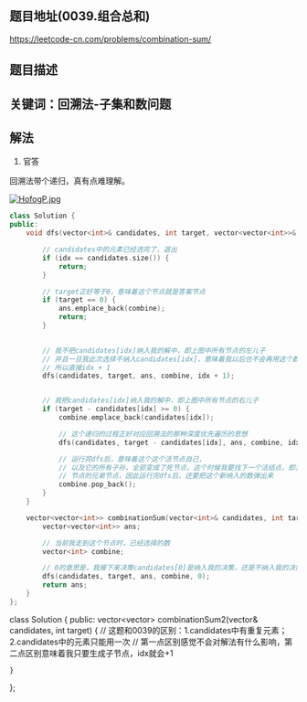 ## 题目地址(0039.组合总和)

https://leetcode-cn.com/problems/combination-sum/

## 题目描述

## 关键词：回溯法-子集和数问题

## 解法

1. 官答

回溯法带个递归，真有点难理解。

[![HofogP.jpg](https://s4.ax1x.com/2022/02/18/HofogP.jpg)](https://imgtu.com/i/HofogP)

```cpp
class Solution {
public:
    void dfs(vector<int>& candidates, int target, vector<vector<int>>& ans, vector<int>& combine, int idx) {

        // candidates中的元素已经选完了，退出
        if (idx == candidates.size()) {
            return;
        }

        // target正好等于0，意味着这个节点就是答案节点
        if (target == 0) {
            ans.emplace_back(combine);
            return;
        }

 
        // 我不把candidates[idx]纳入我的解中，即上图中所有节点的左儿子
        // 并且一旦我此次选择不纳入candidates[idx]，意味着我以后也不会再用这个数了
        // 所以直接idx + 1
        dfs(candidates, target, ans, combine, idx + 1);


        // 我把candidates[idx]纳入我的解中，即上图中所有节点的右儿子
        if (target - candidates[idx] >= 0) {
            combine.emplace_back(candidates[idx]);

            // 这个递归的过程正好对应回溯法的那种深度优先遍历的思想
            dfs(candidates, target - candidates[idx], ans, combine, idx);

            // 运行完dfs后，意味着这个这个活节点自己，
            // 以及它的所有子孙，全部变成了死节点，这个时候我要找下一个活结点，即当前
            // 节点的兄弟节点，因此运行完dfs后，还要把这个新纳入的数弹出来
            combine.pop_back();
        }
    }

    vector<vector<int>> combinationSum(vector<int>& candidates, int target) {
        vector<vector<int>> ans;

        // 当前我走到这个节点时，已经选择的数
        vector<int> combine;

        // 0的意思是，我接下来决策candidates[0]是纳入我的决策，还是不纳入我的决策
        dfs(candidates, target, ans, combine, 0);
        return ans;
    }
};
```
class Solution {
public:
    vector<vector<int>> combinationSum2(vector<int>& candidates, int target) {
        // 这题和0039的区别：1.candidates中有重复元素；2.candidates中的元素只能用一次
        // 第一点区别感觉不会对解法有什么影响，第二点区别意味着我只要生成子节点，idx就会+1
        
    }
};
